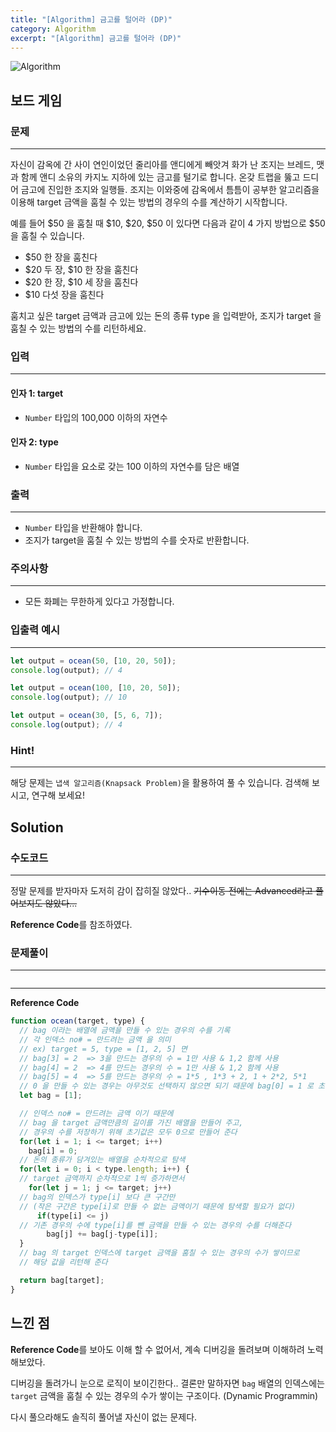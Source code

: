 ```yaml
---
title: "[Algorithm] 금고를 털어라 (DP)"
category: Algorithm
excerpt: "[Algorithm] 금고를 털어라 (DP)"
---
```


![Algorithm](https://user-images.githubusercontent.com/83164003/131701318-f0ff36c4-1fcc-4f21-b978-18a9d8ec3386.jpg)
## 보드 게임
### 문제
---
자신이 감옥에 간 사이 연인이었던 줄리아를 앤디에게 빼앗겨 화가 난 조지는 브레드, 맷과 함께 앤디 소유의 카지노 지하에 있는 금고를 털기로 합니다. 온갖 트랩을 뚫고 드디어 금고에 진입한 조지와 일행들. 조지는 이와중에 감옥에서 틈틈이 공부한 알고리즘을 이용해 target 금액을 훔칠 수 있는 방법의 경우의 수를 계산하기 시작합니다.

예를 들어 $50 을 훔칠 때 $10, $20, $50 이 있다면 다음과 같이 4 가지 방법으로 $50을 훔칠 수 있습니다.

- $50 한 장을 훔친다
- $20 두 장, $10 한 장을 훔친다
- $20 한 장, $10 세 장을 훔친다
- $10 다섯 장을 훔친다

훔치고 싶은 target 금액과 금고에 있는 돈의 종류 type 을 입력받아, 조지가 target 을 훔칠 수 있는 방법의 수를 리턴하세요.

### 입력
---
#### 인자 1: target
- `Number` 타입의 100,000 이하의 자연수

#### 인자 2: type
- `Number` 타입을 요소로 갖는 100 이하의 자연수를 담은 배열

### 출력
---
- `Number` 타입을 반환해야 합니다.
- 조지가 target을 훔칠 수 있는 방법의 수를 숫자로 반환합니다.

### 주의사항
---
- 모든 화폐는 무한하게 있다고 가정합니다.

### 입출력 예시
---
```javascript
let output = ocean(50, [10, 20, 50]);
console.log(output); // 4

let output = ocean(100, [10, 20, 50]);
console.log(output); // 10

let output = ocean(30, [5, 6, 7]);
console.log(output); // 4
```

### Hint!
---
해당 문제는 `냅색 알고리즘(Knapsack Problem)`을 활용하여 풀 수 있습니다.
검색해 보시고, 연구해 보세요!

## Solution
### 수도코드
---

정말 문제를 받자마자 도저히 감이 잡히질 않았다.. ~~기수이동 전에는 Advanced라고 풀어보지도 않았다...~~

**Reference Code**를 참조하였다.


### 문제풀이 
---

```javascript

```
--- 

**Reference Code**
```javascript
function ocean(target, type) {
  // bag 이라는 배열에 금액을 만들 수 있는 경우의 수를 기록
  // 각 인덱스 no# = 만드려는 금액 을 의미
  // ex) target = 5, type = [1, 2, 5] 면
  // bag[3] = 2  => 3을 만드는 경우의 수 = 1만 사용 & 1,2 함께 사용
  // bag[4] = 2  => 4를 만드는 경우의 수 = 1만 사용 & 1,2 함께 사용
  // bag[5] = 4  => 5를 만드는 경우의 수 = 1*5 , 1*3 + 2, 1 + 2*2, 5*1
  // 0 을 만들 수 있는 경우는 아무것도 선택하지 않으면 되기 때문에 bag[0] = 1 로 초기값 설정
  let bag = [1];

  // 인덱스 no# = 만드려는 금액 이기 때문에
  // bag 을 target 금액만큼의 길이를 가진 배열을 만들어 주고,
  // 경우의 수를 저장하기 위해 초기값은 모두 0으로 만들어 준다
  for(let i = 1; i <= target; i++)
    bag[i] = 0;
  // 돈의 종류가 담겨있는 배열을 순차적으로 탐색   
  for(let i = 0; i < type.length; i++) {
  // target 금액까지 순차적으로 1씩 증가하면서    
    for(let j = 1; j <= target; j++)
  // bag의 인덱스가 type[i] 보다 큰 구간만
  // (작은 구간은 type[i]로 만들 수 없는 금액이기 때문에 탐색할 필요가 없다)    
      if(type[i] <= j)
  // 기존 경우의 수에 type[i]를 뺀 금액을 만들 수 있는 경우의 수를 더해준다       
        bag[j] += bag[j-type[i]];
  }
  // bag 의 target 인덱스에 target 금액을 훔칠 수 있는 경우의 수가 쌓이므로
  // 해당 값을 리턴해 준다

  return bag[target];
}
```

## 느낀 점

**Reference Code**를 보아도 이해 할 수 없어서, 계속 디버깅을 돌려보며 이해하려 노력해보았다.

디버깅을 돌려가니 눈으로 로직이 보이긴한다.. 결론만 말하자면 `bag` 배열의 인덱스에는 `target` 금액을 훔칠 수 있는 경우의 수가 쌓이는 구조이다. (Dynamic Programmin)

다시 풀으라해도 솔직히 풀어낼 자신이 없는 문제다.
